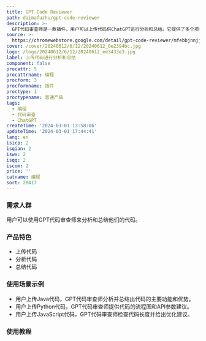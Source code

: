 ```yaml
---
title: GPT Code Reviewer
path: daimafuzhu/gpt-code-reviewer
description: >-
  GPT代码审查师是一款插件，用户可以上传代码供ChatGPT进行分析和总结。它提供了多个项目源代码的输入框，并检查长度。通过提示、手动API参数、流程图和审查，GPT代码审查师将分析这些代码，并成为您优秀的编码助手。
source: >-
  https://chromewebstore.google.com/detail/gpt-code-reviewer/mfebbjnnjjedlmbgpdfpkfmmkghaiboo
cover: /cover/20240612/6/12/20240612_0e2394bc.jpg
logo: /logo/20240612/6/12/20240612_ee3433e3.jpg
label: 上传代码进行分析和总结
component: false
procattr: 5
procattrname: 编程
procform: 3
procformname: 插件
proctype: 1
proctypename: 普通产品
tags:
  - 编程
  - 代码审查
  - ChatGPT
createTime: '2024-03-01 13:58:06'
updateTime: '2024-03-01 17:44:41'
lang: en
isicp: 2
isqian: 2
iswx: 2
isqq: 2
iscom: 2
price: ''
catname: 编程
sort: 28417
---
```




### 需求人群
用户可以使用GPT代码审查师来分析和总结他们的代码。

### 产品特色
- 上传代码
- 分析代码
- 总结代码

### 使用场景示例
- 用户上传Java代码，GPT代码审查师分析并总结出代码的主要功能和优势。
- 用户上传Python代码，GPT代码审查师提供代码的流程图和API参数建议。
- 用户上传JavaScript代码，GPT代码审查师检查代码长度并给出优化建议。

### 使用教程


  

